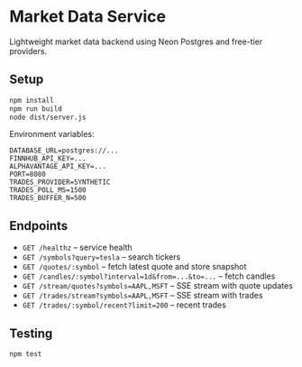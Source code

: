 # Market Data Service

Lightweight market data backend using Neon Postgres and free-tier providers.

## Setup

```bash
npm install
npm run build
node dist/server.js
```

Environment variables:

```
DATABASE_URL=postgres://...
FINNHUB_API_KEY=...
ALPHAVANTAGE_API_KEY=...
PORT=8080
TRADES_PROVIDER=SYNTHETIC
TRADES_POLL_MS=1500
TRADES_BUFFER_N=500
```

## Endpoints

- `GET /healthz` – service health
- `GET /symbols?query=tesla` – search tickers
- `GET /quotes/:symbol` – fetch latest quote and store snapshot
- `GET /candles/:symbol?interval=1d&from=...&to=...` – fetch candles
- `GET /stream/quotes?symbols=AAPL,MSFT` – SSE stream with quote updates
- `GET /trades/stream?symbols=AAPL,MSFT` – SSE stream with trades
- `GET /trades/:symbol/recent?limit=200` – recent trades

## Testing

```
npm test
```
